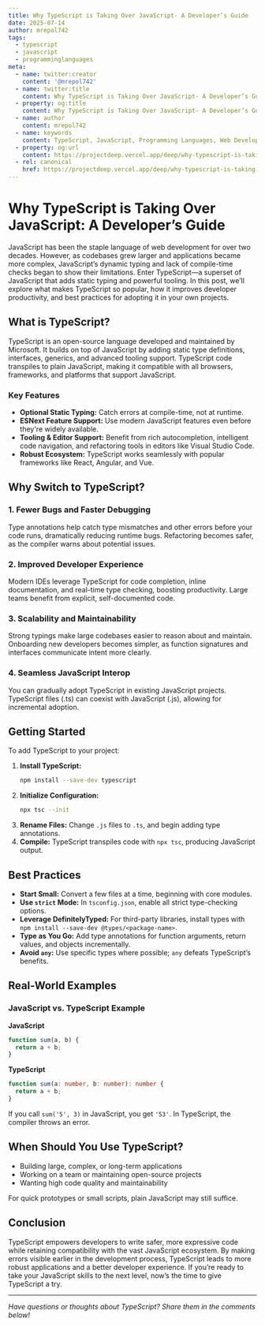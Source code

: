 ```yaml
---
title: Why TypeScript is Taking Over JavaScript- A Developer’s Guide
date: 2025-07-14
author: mrepol742
tags:
  - typescript
  - javascript
  - programminglanguages
meta:
  - name: twitter:creator
    content: '@mrepol742'
  - name: twitter:title
    content: Why TypeScript is Taking Over JavaScript- A Developer’s Guide
  - property: og:title
    content: Why TypeScript is Taking Over JavaScript- A Developer’s Guide
  - name: author
    content: mrepol742
  - name: keywords
    content: TypeScript, JavaScript, Programming Languages, Web Development, Best Practices
  - property: og:url
    content: https://projectdeep.vercel.app/deep/why-typescript-is-taking-over-javascript-a-developers-guide/
  - rel: canonical
    href: https://projectdeep.vercel.app/deep/why-typescript-is-taking-over-javascript-a-developers-guide/
---
```


# Why TypeScript is Taking Over JavaScript: A Developer’s Guide

JavaScript has been the staple language of web development for over two decades. However, as codebases grew larger and applications became more complex, JavaScript’s dynamic typing and lack of compile-time checks began to show their limitations. Enter TypeScript—a superset of JavaScript that adds static typing and powerful tooling. In this post, we’ll explore what makes TypeScript so popular, how it improves developer productivity, and best practices for adopting it in your own projects.

## What is TypeScript?

TypeScript is an open-source language developed and maintained by Microsoft. It builds on top of JavaScript by adding static type definitions, interfaces, generics, and advanced tooling support. TypeScript code transpiles to plain JavaScript, making it compatible with all browsers, frameworks, and platforms that support JavaScript.

### Key Features
- **Optional Static Typing:** Catch errors at compile-time, not at runtime.
- **ESNext Feature Support:** Use modern JavaScript features even before they're widely available.
- **Tooling & Editor Support:** Benefit from rich autocompletion, intelligent code navigation, and refactoring tools in editors like Visual Studio Code.
- **Robust Ecosystem:** TypeScript works seamlessly with popular frameworks like React, Angular, and Vue.

## Why Switch to TypeScript?

### 1. Fewer Bugs and Faster Debugging
Type annotations help catch type mismatches and other errors before your code runs, dramatically reducing runtime bugs. Refactoring becomes safer, as the compiler warns about potential issues.

### 2. Improved Developer Experience
Modern IDEs leverage TypeScript for code completion, inline documentation, and real-time type checking, boosting productivity. Large teams benefit from explicit, self-documented code.

### 3. Scalability and Maintainability
Strong typings make large codebases easier to reason about and maintain. Onboarding new developers becomes simpler, as function signatures and interfaces communicate intent more clearly.

### 4. Seamless JavaScript Interop
You can gradually adopt TypeScript in existing JavaScript projects. TypeScript files (.ts) can coexist with JavaScript (.js), allowing for incremental adoption.

## Getting Started

To add TypeScript to your project:

1. **Install TypeScript:**
   ```bash
   npm install --save-dev typescript
   ```
2. **Initialize Configuration:**
   ```bash
   npx tsc --init
   ```
3. **Rename Files:**
   Change `.js` files to `.ts`, and begin adding type annotations.
4. **Compile:**
   TypeScript transpiles code with `npx tsc`, producing JavaScript output.

## Best Practices

- **Start Small:** Convert a few files at a time, beginning with core modules.
- **Use `strict` Mode:** In `tsconfig.json`, enable all strict type-checking options.
- **Leverage DefinitelyTyped:** For third-party libraries, install types with `npm install --save-dev @types/<package-name>`.
- **Type as You Go:** Add type annotations for function arguments, return values, and objects incrementally.
- **Avoid `any`:** Use specific types where possible; `any` defeats TypeScript’s benefits.

## Real-World Examples

### JavaScript vs. TypeScript Example

**JavaScript**
```js
function sum(a, b) {
  return a + b;
}
```

**TypeScript**
```ts
function sum(a: number, b: number): number {
  return a + b;
}
```
If you call `sum('5', 3)` in JavaScript, you get `'53'`. In TypeScript, the compiler throws an error.

## When Should You Use TypeScript?
- Building large, complex, or long-term applications
- Working on a team or maintaining open-source projects
- Wanting high code quality and maintainability

For quick prototypes or small scripts, plain JavaScript may still suffice.

## Conclusion

TypeScript empowers developers to write safer, more expressive code while retaining compatibility with the vast JavaScript ecosystem. By making errors visible earlier in the development process, TypeScript leads to more robust applications and a better developer experience. If you’re ready to take your JavaScript skills to the next level, now’s the time to give TypeScript a try.

---

*Have questions or thoughts about TypeScript? Share them in the comments below!*
